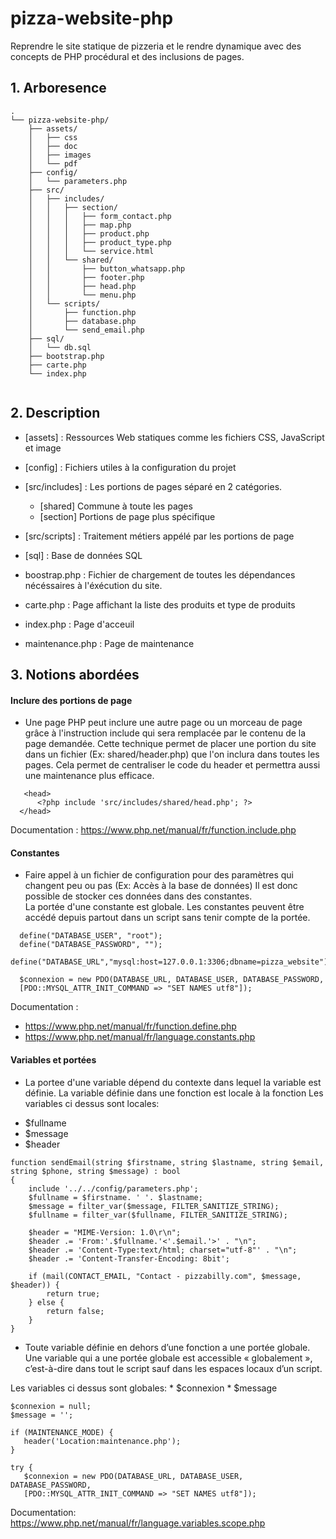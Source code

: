 # pizza-website-php

Reprendre le site statique de pizzeria et le rendre dynamique avec des concepts de PHP procédural et des inclusions de pages.

## 1. Arboresence

```
.
└── pizza-website-php/
    ├── assets/
    │   ├── css
    │   ├── doc
    │   ├── images
    │   └── pdf
    ├── config/
    │   └── parameters.php
    ├── src/
    │   ├── includes/
    │   │   ├── section/
    │   │   │   ├── form_contact.php
    │   │   │   ├── map.php
    │   │   │   ├── product.php
    │   │   │   ├── product_type.php
    │   │   │   └── service.html
    │   │   └── shared/
    │   │       ├── button_whatsapp.php
    │   │       ├── footer.php
    │   │       ├── head.php
    │   │       └── menu.php
    │   └── scripts/
    │       ├── function.php
    │       ├── database.php
    │       └── send_email.php
    ├── sql/
    │   └── db.sql
    ├── bootstrap.php
    ├── carte.php
    └── index.php
    
``` 

## 2. Description 

- [assets] : Ressources Web statiques comme les fichiers CSS, JavaScript et image

- [config] : Fichiers utiles à la configuration du projet

- [src/includes] : Les portions de pages séparé en 2 catégories.
    - [shared] Commune à toute les pages
    - [section] Portions de page plus spécifique

- [src/scripts] :  Traitement métiers appélé par les portions de page

- [sql] : Base de données SQL

- boostrap.php : Fichier de chargement de toutes les dépendances nécéssaires à l'éxécution du site.

- carte.php : Page affichant la liste des produits et type de produits

- index.php : Page d'acceuil
- maintenance.php : Page de maintenance

## 3. Notions abordées

#### Inclure des portions de page
  * Une page PHP peut inclure une autre page ou un morceau de page grâce à l'instruction include qui sera remplacée par le contenu de la page demandée. 
  Cette technique permet de placer une portion du site dans un fichier (Ex: shared/header.php)  que l'on inclura dans toutes les pages. Cela permet de centraliser le code du header et permettra aussi une maintenance plus efficace. 
  
  ```
     <head>
        <?php include 'src/includes/shared/head.php'; ?>
    </head>
  ```
  
  Documentation : https://www.php.net/manual/fr/function.include.php

#### Constantes
  * Faire appel à un fichier de configuration pour des paramètres qui changent peu ou pas (Ex: Accès à la base de données)
  Il est donc possible de stocker ces données dans des constantes.  
  La portée d'une constante est globale. Les constantes peuvent être accédé depuis partout dans un script sans tenir compte de la portée. 
  
  ``` 
    define("DATABASE_USER", "root");
    define("DATABASE_PASSWORD", "");
    define("DATABASE_URL","mysql:host=127.0.0.1:3306;dbname=pizza_website");
  ``` 
  
  ``` 
    $connexion = new PDO(DATABASE_URL, DATABASE_USER, DATABASE_PASSWORD, 
    [PDO::MYSQL_ATTR_INIT_COMMAND => "SET NAMES utf8"]);
  ``` 
  
Documentation : 
* https://www.php.net/manual/fr/function.define.php
* https://www.php.net/manual/fr/language.constants.php

#### Variables et portées
- La portee d'une variable dépend du contexte dans lequel la variable est définie.
La variable définie dans une fonction est locale à la fonction
Les variables ci dessus sont locales: 
* $fullname 
* $message 
* $header

``` 
function sendEmail(string $firstname, string $lastname, string $email, string $phone, string $message) : bool
{
    include '../../config/parameters.php';
    $fullname = $firstname. ' '. $lastname;
    $message = filter_var($message, FILTER_SANITIZE_STRING);
    $fullname = filter_var($fullname, FILTER_SANITIZE_STRING);

    $header = "MIME-Version: 1.0\r\n";
    $header .= 'From:'.$fullname.'<'.$email.'>' . "\n";
    $header .= 'Content-Type:text/html; charset="utf-8"' . "\n";
    $header .= 'Content-Transfer-Encoding: 8bit';
  
    if (mail(CONTACT_EMAIL, "Contact - pizzabilly.com", $message, $header)) {
        return true;
    } else {
        return false;
    }
}
``` 

- Toute variable définie en dehors d’une fonction a une portée globale. 
Une variable qui a une portée globale est accessible « globalement », 
c’est-à-dire dans tout le script sauf dans les espaces locaux d’un script.

 Les variables ci dessus sont globales:
    * $connexion
    * $message

 ```
$connexion = null;
$message = '';

if (MAINTENANCE_MODE) {
    header('Location:maintenance.php');
}

try {
    $connexion = new PDO(DATABASE_URL, DATABASE_USER, DATABASE_PASSWORD, 
    [PDO::MYSQL_ATTR_INIT_COMMAND => "SET NAMES utf8"]);
 ``` 

Documentation:
https://www.php.net/manual/fr/language.variables.scope.php


